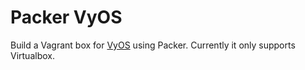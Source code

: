 # Packer VyOS #

Build a Vagrant box for [VyOS](http://vyos.io) using Packer. Currently it only supports Virtualbox.

